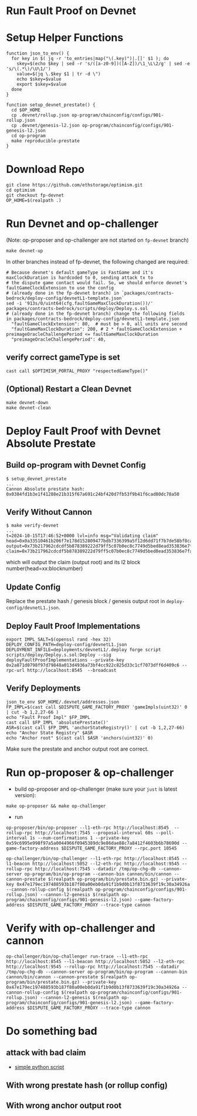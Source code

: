 Run Fault Proof on Devnet
=========================

# Setup Helper Functions
```
function json_to_env() {
  for key in $( jq -r 'to_entries|map("\(.key)")|.[]' $1 ); do
    skey=$(echo $key | sed -r 's/([a-z0-9])([A-Z])/\1_\L\2/g' | sed -e 's/\(.*\)/\U\1/')
    value=$(jq \.$key $1 | tr -d \")
    echo $skey=$value
    export $skey=$value
  done
}

function setup_devnet_prestate() {
  cd $OP_HOME
  cp .devnet/rollup.json op-program/chainconfig/configs/901-rollup.json
  cp .devnet/genesis-l2.json op-program/chainconfig/configs/901-genesis-l2.json
  cd op-program
  make reproducible-prestate
}
```

# Download Repo

```
git clone https://github.com/ethstorage/optimism.git
cd optimism
git checkout fp-devnet
OP_HOME=$(realpath .)
```

# Run Devnet and op-challenger
(Note: op-proposer and op-challenger are not started on `fp-devnet` branch)

```
make devnet-up
```
In other branches instead of fp-devnet, the following changed are required:
```
# Because devnet's default gameType is FastGame and it's maxClockDuration is hardcoded to 0, sending attack tx to
# the dispute game contact would fail. So, we should enforce devnet's faultGameClockExtension to use the config
# (already done in the fp-devnet branch) in `packages/contracts-bedrock/deploy-config/devnetL1-template.json`
sed -i '913s/0/uint64(cfg.faultGameMaxClockDuration())/' packages/contracts-bedrock/scripts/deploy/Deploy.s.sol
# (already done in the fp-devnet branch) change the following fields in packages/contracts-bedrock/deploy-config/devnetL1-template.json
  "faultGameClockExtension": 80,  # must be > 0, all units are second
  "faultGameMaxClockDuration": 200, # 2 * faultGameClockExtension + preimageOracleChallengePeriod <= faultGameMaxClockDuration
  "preimageOracleChallengePeriod": 40,
```

## verify correct gameType is set
```cast call $OPTIMISM_PORTAL_PROXY "respectedGameType()"```

## (Optional) Restart a Clean Devnet

```
make devnet-down
make devnet-clean
```

# Deploy Fault Proof with Devnet Absolute Prestate

## Build op-program with Devnet Config

```
$ setup_devnet_prestate
...
Cannon Absolute prestate hash:
0x0384fd1b3e1f41288e21b315f67a691c24bf420d7fb53f9b41f6cad80dc78a50
```

## Verify Without Cannon
```
$ make verify-devnet
...
t=2024-10-15T17:46:52+0000 lvl=info msg="Validating claim" head=0x0a33510461b206f7e178d152809477bdb7336399a5f12d6dd71f7b7de58bf8ca:397 output=0x73b217962cdcdf5b878389222d79ff5c07b0ec8c7749d5bed8ead353836e7faa claim=0x73b217962cdcdf5b878389222d79ff5c07b0ec8c7749d5bed8ead353836e7faa
```
which will output the claim (output root) and its l2 block number(head=xx:blocknumber)

## Update Config

Replace the prestate hash / genesis block / genesis output root in `deploy-config/devnetL1.json`.

## Deploy Fault Proof Implementations

```
export IMPL_SALT=$(openssl rand -hex 32)
DEPLOY_CONFIG_PATH=deploy-config/devnetL1.json DEPLOYMENT_INFILE=deployments/devnetL1/.deploy forge script scripts/deploy/Deploy.s.sol:Deploy --sig deployFaultProofImplementations --private-key 0x2a871d0798f97d79848a013d4936a73bf4cc922c825d33c1cf7073dff6d409c6 --rpc-url http://localhost:8545  --broadcast
```

## Verify Deployments
```
json_to_env $OP_HOME/.devnet/addresses.json
FP_IMPL=$(cast call $DISPUTE_GAME_FACTORY_PROXY 'gameImpls(uint32)' 0 | cut -b 1,2,27-66 )
echo "Fault Proof Impl" $FP_IMPL
cast call $FP_IMPL 'absolutePrestate()'
ASR=$(cast call $FP_IMPL 'anchorStateRegistry()' | cut -b 1,2,27-66)
echo "Anchor State Registry" $ASR
echo "Anchor root" $(cast call $ASR 'anchors(uint32)' 0)
```

Make sure the prestate and anchor output root are correct.

# Run op-proposer & op-challenger
- build op-proposer and op-challenger (make sure your `just` is latest version):
```
make op-proposer && make op-challenger
```
- run
```
op-proposer/bin/op-proposer --l1-eth-rpc http://localhost:8545  --rollup-rpc http://localhost:7545 --proposal-interval 60s --poll-interval 1s --num-confirmations 1 --private-key 0x59c6995e998f97a5a0044966f0945389dc9e86dae88c7a8412f4603b6b78690d --game-factory-address $DISPUTE_GAME_FACTORY_PROXY --rpc.port 10545

op-challenger/bin/op-challenger --l1-eth-rpc http://localhost:8545 --l1-beacon http://localhost:5052 --l2-eth-rpc http://localhost:9545 --rollup-rpc http://localhost:7545 --datadir /tmp/op-chg-db --cannon-server op-program/bin/op-program --cannon-bin cannon/bin/cannon --cannon-prestate $(realpath op-program/bin/prestate.bin.gz) --private-key 0x47e179ec197488593b187f80a00eb0da91f1b9d0b13f8733639f19c30a34926a --cannon-rollup-config $(realpath op-program/chainconfig/configs/901-rollup.json) --cannon-l2-genesis $(realpath op-program/chainconfig/configs/901-genesis-l2.json) --game-factory-address $DISPUTE_GAME_FACTORY_PROXY --trace-type cannon
```

# Verify with op-challenger and cannon
```
op-challenger/bin/op-challenger run-trace --l1-eth-rpc http://localhost:8545 --l1-beacon http://localhost:5052 --l2-eth-rpc http://localhost:9545 --rollup-rpc http://localhost:7545 --datadir /tmp/op-chg-db --cannon-server op-program/bin/op-program --cannon-bin cannon/bin/cannon --cannon-prestate $(realpath op-program/bin/prestate.bin.gz) --private-key 0x47e179ec197488593b187f80a00eb0da91f1b9d0b13f8733639f19c30a34926a --cannon-rollup-config $(realpath op-program/chainconfig/configs/901-rollup.json) --cannon-l2-genesis $(realpath op-program/chainconfig/configs/901-genesis-l2.json) --game-factory-address $DISPUTE_GAME_FACTORY_PROXY --trace-type cannon
```

# Do something bad
## attack with bad claim
- [simple python script](https://github.com/dajuguan/op-notes/blob/main/play-op-challenger.py)
## With wrong prestate hash (or rollup config)
## With wrong anchor output root
